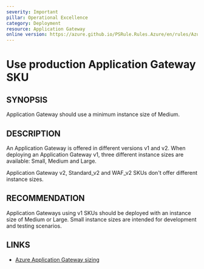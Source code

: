 ```yaml
---
severity: Important
pillar: Operational Excellence
category: Deployment
resource: Application Gateway
online version: https://azure.github.io/PSRule.Rules.Azure/en/rules/Azure.AppGw.MinSku/
---
```


# Use production Application Gateway SKU

## SYNOPSIS

Application Gateway should use a minimum instance size of Medium.

## DESCRIPTION

An Application Gateway is offered in different versions v1 and v2.
When deploying an Application Gateway v1, three different instance sizes are available: Small, Medium and Large.

Application Gateway v2, Standard_v2 and WAF_v2 SKUs don't offer different instance sizes.

## RECOMMENDATION

Application Gateways using v1 SKUs should be deployed with an instance size of Medium or Large.
Small instance sizes are intended for development and testing scenarios.

## LINKS

- [Azure Application Gateway sizing](https://docs.microsoft.com/azure/application-gateway/overview#sizing)
